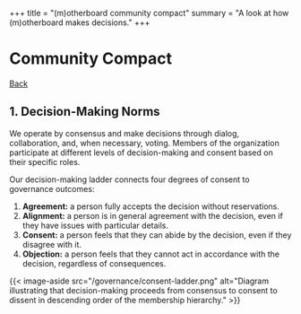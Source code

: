 +++
title = "(m)otherboard community compact"
summary = "A look at how (m)otherboard makes decisions."
+++

# Community Compact

[Back](/governance)

## 1\. Decision-Making Norms

We operate by consensus and make decisions through dialog, collaboration, and, when necessary, voting. Members of the organization participate at different levels of decision-making and consent based on their specific roles.

Our decision-making ladder connects four degrees of consent to governance outcomes:

1. **Agreement:** a person fully accepts the decision without reservations.
2. **Alignment:** a person is in general agreement with the decision, even if they have issues with particular details.
3. **Consent:** a person feels that they can abide by the decision, even if they disagree with it.
4. **Objection:** a person feels that they cannot act in accordance with the decision, regardless of consequences.

{{< image-aside src="/governance/consent-ladder.png" alt="Diagram illustrating that decision-making proceeds from consensus to consent to dissent in descending order of the membership hierarchy." >}}
